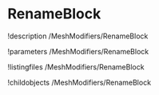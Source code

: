 <!-- MOOSE Documentation Stub: Remove this when content is added. -->

# RenameBlock
!description /MeshModifiers/RenameBlock

!parameters /MeshModifiers/RenameBlock

!listingfiles /MeshModifiers/RenameBlock

!childobjects /MeshModifiers/RenameBlock
